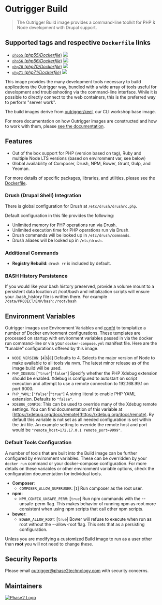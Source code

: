 # Outrigger Build

> The Outrigger Build image provides a command-line toolkit for PHP & Node development with Drupal support.

## Supported tags and respective `Dockerfile` links

- [`php55` (*php55/Dockerfile*)](https://github.com/phase2/docker-build/blob/master/php55/Dockerfile) [![](https://images.microbadger.com/badges/image/outrigger/build:php55.svg)](https://microbadger.com/images/outrigger/build:php55 "Get your own image badge on microbadger.com")
- [`php56` (*php56/Dockerfile*)](https://github.com/phase2/docker-build/blob/master/php56/Dockerfile) [![](https://images.microbadger.com/badges/image/outrigger/build:php56.svg)](https://microbadger.com/images/outrigger/build:php56 "Get your own image badge on microbadger.com")
- [`php70` (*php70/Dockerfile*)](https://github.com/phase2/docker-build/blob/master/php70/Dockerfile) [![](https://images.microbadger.com/badges/image/outrigger/build:php70.svg)](https://microbadger.com/images/outrigger/build:php70 "Get your own image badge on microbadger.com")
- [`php71` (*php71/Dockerfile*)](https://github.com/phase2/docker-build/blob/master/php71/Dockerfile) [![](https://images.microbadger.com/badges/image/outrigger/build:php71.svg)](https://microbadger.com/images/outrigger/build:php71 "Get your own image badge on microbadger.com")

This image provides the many development tools necessary to build applications
the Outrigger way, bundled with a wide array of tools useful for development and
troubleshooting via the command-line interface. While it is possible to directly
connect to the web containers, this is the preferred way to perform "server work".

The build images derive from [outrigger/keel](https://github.com/phase2/docker-keel),
our CLI workshop base image.

For more documentation on how Outrigger images are constructed and how to work
with them, please [see the documentation](http://docs.outrigger.sh).

## Features

* Out of the box support for PHP (version based on tag), Ruby and multiple Node LTS versions (based on environment var, see below)
* Global availability of Composer, Drush, NPM, Bower, Grunt, Gulp, and Yeoman.

For more details of specific packages, libraries, and utilities, please see the
[Dockerfile](https://github.com/phase2/docker-build/blob/master/php71/Dockerfile).

### Drush (Drupal Shell) Integration

There is global configuration for Drush at `/etc/drush/drushrc.php`.

Default configuration in this file provides the following:

* Unlimited memory for PHP operations run via Drush.
* Unlimited execution time for PHP operations run via Drush.
* Drush commands will be looked up in `/etc/drush/commands`.
* Drush aliases will be looked up in `/etc/drush`.

### Additional Commands

* **Registry Rebuild**: `drush rr` is included by default.

### BASH History Persistence

If you would like your bash history preserved, provide a volume mount to a persistent
data location at /root/bash and initialization scripts will ensure your .bash\_history
file is written there. For example `/data/PROJECT/ENV/bash:/root/bash`

## Environment Variables

Outrigger images use Environment Variables and [confd](https://github.com/kelseyhightower/confd) to templatize a number
of Docker environment configurations. These templates are processed on startup with environment variables passed in
via the docker run command-line or via your `docker-compose.yml` manifest file. Here are the "tunable" configurations
offered by this image.

* `NODE_VERSION`: [`4`|`6`|`8`] Defaults to 4. Selects the major version of Node
  to make available to all tools via nvm. The latest minor release as of the image build will be used.
* `PHP_XDEBUG`: [`"true"`|`"false"`] Specify whether the PHP Xdebug extension should be enabled. Xdebug is configured to autostart on script execution and attempt to use a remote connection to 192.168.99.1 on port 9000.
* `PHP_YAML`: [`"false"`|`"true"`] A string literal to enable PHP YAML extension.
  Defaults to `"false"`.
* `XDEBUG_CONFIG`: This can be used to override many of the Xdebug remote settings. You can find documentation of this variable at [https://xdebug.org/docs/remote](https://xdebug.org/docs/remote). By default this variable is not set as all needed configuration is set within the .ini file. An example setting to override the remote host and port would be `"remote_host=172.17.0.1 remote_port=9999"`.

### Default Tools Configuration

A number of tools that are built into the Build image can be further configured by environment variables. These can be overridden
by your `docker run` command or your docker-compose configuration. For more details on these variables or other environment variable
options, check the configuration documentation for individual tools.

* **Composer**:
    * `COMPOSER_ALLOW_SUPERUSER`: [`1`] Run composer as the root user.
* **npm**:
    * `NPM_CONFIG_UNSAFE_PERM`: [`true`] Run npm commands with the --unsafe-perm flag. This makes behavior of running npm as root more consistent when using npm scripts that call other npm scripts.
* **bower**:
    * `BOWER_ALLOW_ROOT`: [`true`] Bower will refuse to execute when run as root without the --allow-root flag. This sets that as a persisting configuration.

Unless you are modifying a customized Build image to run as a user other than **root** you will not need to change these.

## Security Reports

Please email outrigger@phase2technology.com with security concerns.

## Maintainers

[![Phase2 Logo](https://s3.amazonaws.com/phase2.public/logos/phase2-logo.png)](https://www.phase2technology.com)
